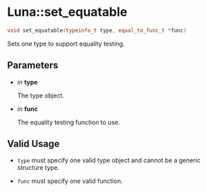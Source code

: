 # Luna::set_equatable

```c++
void set_equatable(typeinfo_t type, equal_to_func_t *func)
```

Sets one type to support equality testing. 



## Parameters
* *in* **type**

    The type object. 

* *in* **func**

    The equality testing function to use. 

## Valid Usage
* `type` must specify one valid type object and cannot be a generic structure type.

* `func` must specify one valid function. 

